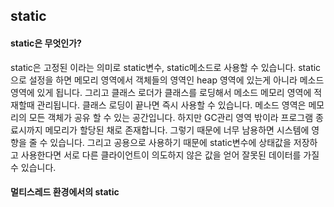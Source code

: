 ## static

#### static은 무엇인가?
static은 고정된 이라는 의미로 static변수, static메소드로 사용할 수 있습니다.
static으로 설정을 하면 메모리 영역에서 객체들의 영역인 heap 영역에 있는게 아니라 메소드 영역에 있게 됩니다. 
그리고 클래스 로더가 클래스를 로딩해서 메소드 메모리 영역에 적재할때 관리됩니다. 클래스 로딩이 끝나면 즉시 사용할 수 있습니다.
메소드 영역은 메모리의 모든 객체가 공유 할 수 있는 공간입니다.
하지만 GC관리 영역 밖이라 프로그램 종료시까지 메모리가 할당된 채로 존재합니다. 그렇기 때문에 너무 남용하면 시스템에 영향을 줄 수 있습니다.
그리고 공용으로 사용하기 때문에 static변수에 상태값을 저장하고 사용한다면 서로 다른 클라이언트이 의도하지 않은 값을 얻어 잘못된 데이터를 가질 수 있습니다.

#### 멀티스레드 환경에서의 static

